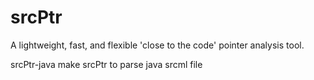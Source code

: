 # srcPtr
A lightweight, fast, and flexible 'close to the code' pointer analysis tool.


srcPtr-java
make srcPtr to parse java srcml file